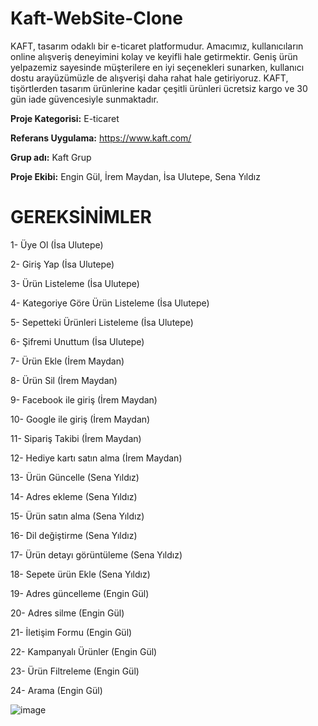# Kaft-WebSite-Clone
KAFT, tasarım odaklı bir e-ticaret platformudur. Amacımız, kullanıcıların online alışveriş deneyimini kolay ve keyifli hale getirmektir. Geniş ürün yelpazemiz sayesinde müşterilere en iyi seçenekleri sunarken, kullanıcı dostu arayüzümüzle de alışverişi daha rahat hale getiriyoruz. KAFT, tişörtlerden tasarım ürünlerine kadar çeşitli ürünleri ücretsiz kargo ve 30 gün iade güvencesiyle sunmaktadır.

**Proje Kategorisi:** E-ticaret

**Referans Uygulama:** https://www.kaft.com/

**Grup adı:** Kaft Grup

**Proje Ekibi:** Engin Gül, İrem Maydan, İsa Ulutepe, Sena Yıldız

# GEREKSİNİMLER
1- Üye Ol (İsa Ulutepe)

2- Giriş Yap (İsa Ulutepe)

3- Ürün Listeleme (İsa Ulutepe)

4- Kategoriye Göre Ürün Listeleme (İsa Ulutepe)

5- Sepetteki Ürünleri Listeleme (İsa Ulutepe)

6- Şifremi Unuttum (İsa Ulutepe)

7- Ürün Ekle (İrem Maydan)

8- Ürün Sil (İrem Maydan)

9- Facebook ile giriş (İrem Maydan)

10- Google ile giriş (İrem Maydan)

11- Sipariş Takibi (İrem Maydan)

12- Hediye kartı satın alma (İrem Maydan)

13- Ürün Güncelle (Sena Yıldız)

14- Adres ekleme (Sena Yıldız)

15- Ürün satın alma (Sena Yıldız)

16- Dil değiştirme (Sena Yıldız)

17- Ürün detayı görüntüleme (Sena Yıldız)

18- Sepete ürün Ekle (Sena Yıldız)

19- Adres güncelleme (Engin Gül)

20- Adres silme (Engin Gül)

21- İletişim Formu (Engin Gül)

22- Kampanyalı Ürünler (Engin Gül)

23- Ürün Filtreleme (Engin Gül)

24- Arama (Engin Gül)

![image](https://github.com/isaulutepe/Kaft-WebSite-Clone/assets/111301580/bfa9221c-016f-4ba1-9b89-d25a682ddf41)
